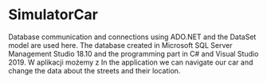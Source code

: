 # SimulatorCar
Database communication and connections using ADO.NET and the DataSet model are used here.
The database created in Microsoft SQL Server Management Studio 18.10 and the programming part in C# and Visual Studio 2019. W aplikacji możemy z
In the application we can navigate our car and change the data about the streets and their location.
